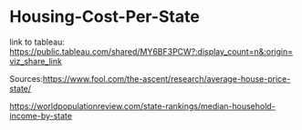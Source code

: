# Housing-Cost-Per-State
link to tableau: https://public.tableau.com/shared/MY6BF3PCW?:display_count=n&:origin=viz_share_link

Sources:https://www.fool.com/the-ascent/research/average-house-price-state/

https://worldpopulationreview.com/state-rankings/median-household-income-by-state
